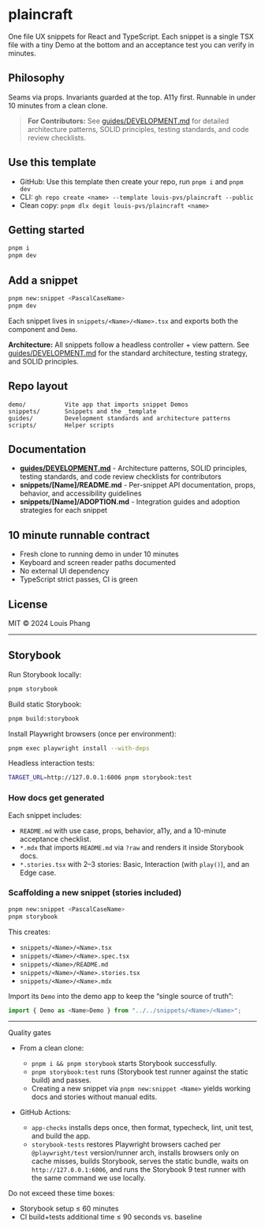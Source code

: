 # plaincraft

One file UX snippets for React and TypeScript. Each snippet is a single TSX file with a tiny Demo at the bottom and an acceptance test you can verify in minutes.

## Philosophy

Seams via props. Invariants guarded at the top. A11y first. Runnable in under 10 minutes from a clean clone.

> **For Contributors:** See [guides/DEVELOPMENT.md](./guides/DEVELOPMENT.md) for detailed architecture patterns, SOLID principles, testing standards, and code review checklists.

## Use this template

- GitHub: Use this template then create your repo, run `pnpm i` and `pnpm dev`
- CLI: `gh repo create <name> --template louis-pvs/plaincraft --public`
- Clean copy: `pnpm dlx degit louis-pvs/plaincraft <name>`

## Getting started

```bash
pnpm i
pnpm dev
```

## Add a snippet

```bash
pnpm new:snippet <PascalCaseName>
pnpm dev
```

Each snippet lives in `snippets/<Name>/<Name>.tsx` and exports both the component and `Demo`.

**Architecture:** All snippets follow a headless controller + view pattern. See [guides/DEVELOPMENT.md](./guides/DEVELOPMENT.md) for the standard architecture, testing strategy, and SOLID principles.

## Repo layout

```
demo/           Vite app that imports snippet Demos
snippets/       Snippets and the _template
guides/         Development standards and architecture patterns
scripts/        Helper scripts
```

## Documentation

- **[guides/DEVELOPMENT.md](./guides/DEVELOPMENT.md)** - Architecture patterns, SOLID principles, testing standards, and code review checklists for contributors
- **snippets/[Name]/README.md** - Per-snippet API documentation, props, behavior, and accessibility guidelines
- **snippets/[Name]/ADOPTION.md** - Integration guides and adoption strategies for each snippet

## 10 minute runnable contract

- Fresh clone to running demo in under 10 minutes
- Keyboard and screen reader paths documented
- No external UI dependency
- TypeScript strict passes, CI is green

## License

MIT © 2024 Louis Phang

---

## Storybook

Run Storybook locally:

```bash
pnpm storybook
```

Build static Storybook:

```bash
pnpm build:storybook
```

Install Playwright browsers (once per environment):

```bash
pnpm exec playwright install --with-deps
```

Headless interaction tests:

```bash
TARGET_URL=http://127.0.0.1:6006 pnpm storybook:test
```

### How docs get generated

Each snippet includes:

- `README.md` with use case, props, behavior, a11y, and a 10-minute acceptance checklist.
- `*.mdx` that imports `README.md` via `?raw` and renders it inside Storybook docs.
- `*.stories.tsx` with 2–3 stories: Basic, Interaction (with `play()`), and an Edge case.

### Scaffolding a new snippet (stories included)

```bash
pnpm new:snippet <PascalCaseName>
pnpm storybook
```

This creates:

- `snippets/<Name>/<Name>.tsx`
- `snippets/<Name>/<Name>.spec.tsx`
- `snippets/<Name>/README.md`
- `snippets/<Name>/<Name>.stories.tsx`
- `snippets/<Name>/<Name>.mdx`

Import its `Demo` into the demo app to keep the “single source of truth”:

```ts
import { Demo as <Name>Demo } from "../../snippets/<Name>/<Name>";
```

---

Quality gates

- From a clean clone:
  - `pnpm i && pnpm storybook` starts Storybook successfully.
  - `pnpm storybook:test` runs (Storybook test runner against the static build) and passes.
  - Creating a new snippet via `pnpm new:snippet <Name>` yields working docs and stories without manual edits.

- GitHub Actions:
  - `app-checks` installs deps once, then format, typecheck, lint, unit test, and build the app.
  - `storybook-tests` restores Playwright browsers cached per `@playwright/test` version/runner arch, installs browsers only on cache misses, builds Storybook, serves the static bundle, waits on `http://127.0.0.1:6006`, and runs the Storybook 9 test runner with the same command we use locally.

Do not exceed these time boxes:

- Storybook setup ≤ 60 minutes
- CI build+tests additional time ≤ 90 seconds vs. baseline
